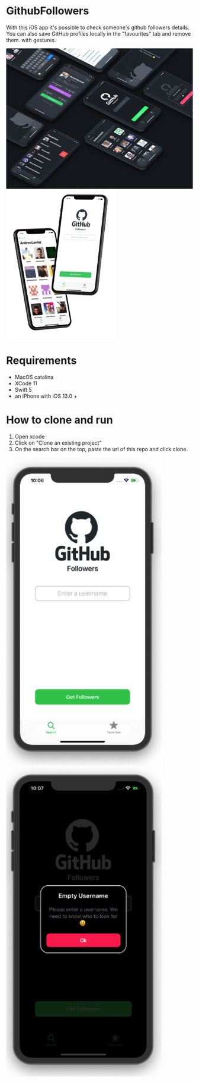# GithubFollowers
With this iOS app it's possible to check someone's github followers details.
You can also save GitHub profiles locally in the "favourites" tab and remove them. with gestures.

<img src="Screenshots/githubFollowers.png" width=570> <img src="Screenshots/GHF.jpg" height=400> 

# Requirements
 - MacOS catalina
 - XCode 11
 - Swift 5
 - an iPhone with iOS 13.0 +
 
# How to clone and run 
1) Open xcode
2) Click on "Clone an existing project"
3) On the search bar on the top, paste the url of this repo and click clone.

<img src="Screenshots/githubFollowersHomeScreen.png" width=420> <img src="Screenshots/githubFollowersCustomPopUp.png" width=420>

